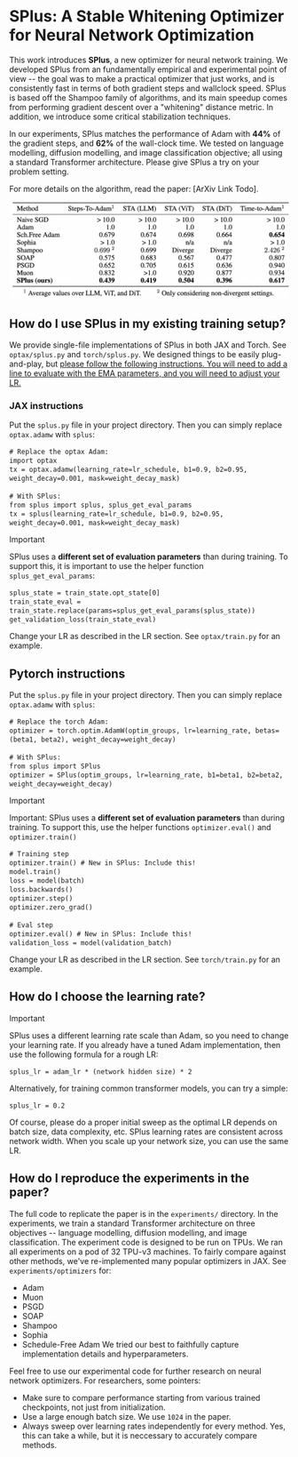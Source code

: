 # SPlus: A Stable Whitening Optimizer for Neural Network Optimization

This work introduces **SPlus**, a new optimizer for neural network training. We developed SPlus from an fundamentally empirical and experimental point of view -- the goal was to make a practical optimizer that just works, and is consistently fast in terms of both gradient steps and wallclock speed. SPlus is based off the Shampoo family of algorithms, and its main speedup comes from performing gradient descent over a "whitening" distance metric. In addition, we introduce some critical stabilization techniques.

In our experiments, SPlus matches the performance of Adam with **44%** of the gradient steps, and **62%** of the wall-clock time. We tested on language modelling, diffusion modelling, and image classification objective; all using a standard Transformer architecture. Please give SPlus a try on your problem setting.

For more details on the algorithm, read the paper: [ArXiv Link Todo].

![mainfig](fig.png)

## How do I use SPlus in my existing training setup?
We provide single-file implementations of SPlus in both JAX and Torch. See `optax/splus.py` and `torch/splus.py`. We designed things to be easily plug-and-play, but <ins>please follow the following instructions. You will need to add a line to evaluate with the EMA parameters, and you will need to adjust your LR.<ins>

### JAX instructions

Put the `splus.py` file in your project directory. Then you can simply replace `optax.adamw` with `splus`:
```{python}
# Replace the optax Adam:
import optax
tx = optax.adamw(learning_rate=lr_schedule, b1=0.9, b2=0.95, weight_decay=0.001, mask=weight_decay_mask)

# With SPlus:
from splus import splus, splus_get_eval_params
tx = splus(learning_rate=lr_schedule, b1=0.9, b2=0.95, weight_decay=0.001, mask=weight_decay_mask)
```
> [!IMPORTANT] 
> SPlus uses a **different set of evaluation parameters** than during training. To support this, it is important to use the helper function `splus_get_eval_params`:
```
splus_state = train_state.opt_state[0]
train_state_eval = train_state.replace(params=splus_get_eval_params(splus_state))
get_validation_loss(train_state_eval)
```
Change your LR as described in the LR section. See `optax/train.py` for an example. 

## Pytorch instructions

Put the `splus.py` file in your project directory. Then you can simply replace `optax.adamw` with `splus`:
```{python}
# Replace the torch Adam:
optimizer = torch.optim.AdamW(optim_groups, lr=learning_rate, betas=(beta1, beta2), weight_decay=weight_decay)

# With SPlus:
from splus import SPlus
optimizer = SPlus(optim_groups, lr=learning_rate, b1=beta1, b2=beta2, weight_decay=weight_decay)
```
> [!IMPORTANT] 
> Important: SPlus uses a **different set of evaluation parameters** than during training. To support this, use the helper functions `optimizer.eval()` and `optimizer.train()`
```
# Training step
optimizer.train() # New in SPlus: Include this!
model.train()
loss = model(batch)
loss.backwards()
optimizer.step()
optimizer.zero_grad()

# Eval step
optimizer.eval() # New in SPlus: Include this!
validation_loss = model(validation_batch)
```
Change your LR as described in the LR section. See `torch/train.py` for an example.

## How do I choose the learning rate?
> [!IMPORTANT] 
> SPlus uses a different learning rate scale than Adam, so you need to change your learning rate.
If you already have a tuned Adam implementation, then use the following formula for a rough LR:
```
splus_lr = adam_lr * (network hidden size) * 2
```
Alternatively, for training common transformer models, you can try a simple:
```
splus_lr = 0.2
```
Of course, please do a proper initial sweep as the optimal LR depends on batch size, data complexity, etc.
SPlus learning rates are consistent across network width. When you scale up your network size, you can use the same LR.


## How do I reproduce the experiments in the paper?
The full code to replicate the paper is in the `experiments/` directory.  In the experiments, we train a standard Transformer architecture on three objectives -- language modelling, diffusion modelling, and image classification.
The experiment code is designed to be run on TPUs. We ran all experiments on a pod of 32 TPU-v3 machines.
To fairly compare against other methods, we've re-implemented many popular optimizers in JAX. See `experiments/optimizers` for:
- Adam
- Muon
- PSGD
- SOAP
- Shampoo
- Sophia
- Schedule-Free Adam
We tried our best to faithfully capture implementation details and hyperparameters. 

Feel free to use our experimental code for further research on neural network optimizers. For researchers, some pointers:
- Make sure to compare performance starting from various trained checkpoints, not just from initialization.
- Use a large enough batch size. We use `1024` in the paper.
- Always sweep over learning rates independently for every method. Yes, this can take a while, but it is neccessary to accurately compare methods.
